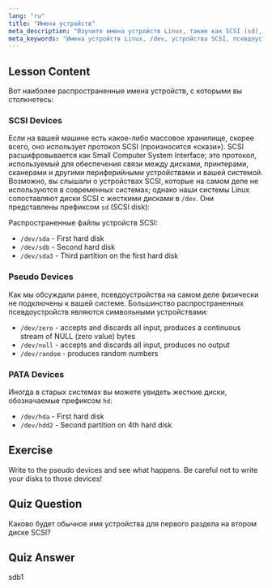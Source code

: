 ```yaml
---
lang: "ru"
title: "Имена устройств"
meta_description: "Изучите имена устройств Linux, такие как SCSI (sd), псевдо- и PATA (hd) устройства. Разберитесь с /dev/sda, /dev/null и многим другим в этом руководстве для начинающих."
meta_keywords: "Имена устройств Linux, /dev, устройства SCSI, псевдоустройства, устройства PATA, учебник по Linux, Linux для начинающих, файлы устройств"
---
```


## Lesson Content

Вот наиболее распространенные имена устройств, с которыми вы столкнетесь:

### SCSI Devices

Если на вашей машине есть какое-либо массовое хранилище, скорее всего, оно использует протокол SCSI (произносится «скази»). SCSI расшифровывается как Small Computer System Interface; это протокол, используемый для обеспечения связи между дисками, принтерами, сканерами и другими периферийными устройствами и вашей системой. Возможно, вы слышали о устройствах SCSI, которые на самом деле не используются в современных системах; однако наши системы Linux сопоставляют диски SCSI с жесткими дисками в `/dev`. Они представлены префиксом `sd` (SCSI disk):

Распространенные файлы устройств SCSI:

- `/dev/sda` - First hard disk
- `/dev/sdb` - Second hard disk
- `/dev/sda3` - Third partition on the first hard disk

### Pseudo Devices

Как мы обсуждали ранее, псевдоустройства на самом деле физически не подключены к вашей системе. Большинство распространенных псевдоустройств являются символьными устройствами:

- `/dev/zero` - accepts and discards all input, produces a continuous stream of NULL (zero value) bytes
- `/dev/null` - accepts and discards all input, produces no output
- `/dev/random` - produces random numbers

### PATA Devices

Иногда в старых системах вы можете увидеть жесткие диски, обозначаемые префиксом `hd`:

- `/dev/hda` - First hard disk
- `/dev/hdd2` - Second partition on 4th hard disk

## Exercise

Write to the pseudo devices and see what happens. Be careful not to write your disks to those devices!

## Quiz Question

Каково будет обычное имя устройства для первого раздела на втором диске SCSI?

## Quiz Answer

sdb1
